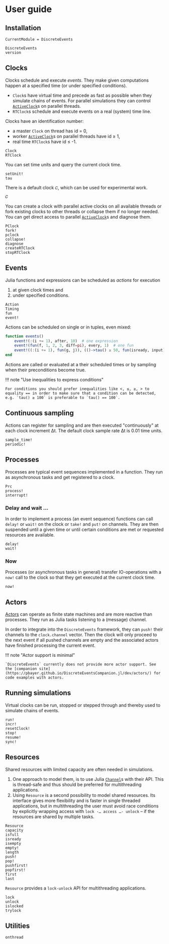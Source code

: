 # User guide

## Installation

```@meta
CurrentModule = DiscreteEvents
```

```@docs
DiscreteEvents
version
```

## Clocks

Clocks schedule and execute *events*. They make given computations happen at a specified time (or under specified conditions).

- `Clock`s have virtual time and precede as fast as possible when they simulate chains of events. For parallel simulations they can control [`ActiveClock`](@ref)s on parallel threads.
- `RTClock`s schedule and execute events on a real (system) time line.

Clocks have an identification number:

- a master `Clock` on thread has id = 0,
- worker [`ActiveClock`](@ref)s on parallel threads have id ≥ 1,
- real time `RTClock`s have id ≤ -1.

```@docs
Clock
RTClock
```

You can set time units and query the current clock time.

```@docs
setUnit!
tau
```

There is a default clock `𝐶`, which can be used for experimental work.

```@docs
𝐶
```

You can create a clock with parallel active clocks on all available threads or fork existing clocks to other threads or collapse them if no longer needed. You can get direct access to parallel [`ActiveClock`](@ref)s and diagnose them.

```@docs
PClock
fork!
pclock
collapse!
diagnose
createRTClock
stopRTClock
```

## Events

Julia functions and expressions can be scheduled as *actions* for execution

1. at given clock times and
2. under specified conditions.

```@docs
Action
Timing
fun
event!
```

Actions can be scheduled on single or in tuples, even mixed:

```julia
function events()
    event!(:(i += 1), after, 10)  # one expression
    event!(fun(f, 1, 2, 3, diff=pi), every, 1)  # one fun
    event!((:(i += 1), fun(g, j)), (()->tau() ≥ 50, fun(isready, input), :(a ≤ 10))) # two funs under three conditions
end
```

Actions are called or evaluated at a their scheduled times or by sampling when their preconditions become true.

!!! note "Use inequalities to express conditions"

    For conditions you should prefer inequalities like <, ≤, ≥, > to equality == in order to make sure that a condition can be detected, e.g. `tau() ≥ 100` is preferable to `tau() == 100`.

## Continuous sampling

Actions can register for sampling and are then executed "continuously" at each clock increment Δt. The default clock sample rate Δt is 0.01 time units.

```@docs
sample_time!
periodic!
```

## Processes

Processes are typical event sequences implemented in a function. They
run as asynchronous tasks and get registered to a clock.

```@docs
Prc
process!
interrupt!
```

### Delay and wait …

In order to implement a process (an event sequence) functions can call `delay!` or `wait!` on the clock or `take!` and `put!` on  channels. They are then suspended until a given time or until certain conditions are met or requested resources are available.

```@docs
delay!
wait!
```

### Now

Processes (or asynchronous tasks in general) transfer IO-operations with a `now!` call to the clock so that they get executed at the current clock time.

```@docs
now!
```

## Actors

[Actors](https://en.wikipedia.org/wiki/Actor_model) can operate as finite state machines and are more reactive than processes. They run as Julia tasks listening to a (message) channel.

In order to integrate into the `DiscreteEvents` framework, they can `push!` their channels to the `clock.channel` vector. Then the clock will only proceed to the next event if all pushed channels are empty and the associated actors have finished processing the current event.

!!! note "Actor support is minimal"

    `DiscreteEvents` currently does not provide more actor support. See the [companion site](https://pbayer.github.io/DiscreteEventsCompanion.jl/dev/actors/) for code examples with actors.

## Running simulations

Virtual clocks can be run, stopped or stepped through and thereby used to simulate chains of events.

```@docs
run!
incr!
resetClock!
stop!
resume!
sync!
```

## Resources

Shared resources with limited capacity are often needed in simulations.

1. One approach to model them, is to use Julia [`Channel`](https://docs.julialang.org/en/v1/base/parallel/#Base.Channel)s with their API. This is thread-safe and thus should be preferred for multithreading applications.
2. Using `Resource` is a second possibility to model shared resources. Its interface gives more flexibility and is faster in single threaded applications, but in multithreading the user must avoid race conditions by explicitly wrapping access with `lock -… access …- unlock` – if the resources are shared by multiple tasks.

```@docs
Resource
capacity
isfull
isready
isempty
empty!
length
push!
pop!
pushfirst!
popfirst!
first
last
```

`Resource` provides a `lock-unlock` API for multithreading applications.

```@docs
lock
unlock
islocked
trylock
```

## Utilities

```@docs
onthread
```
